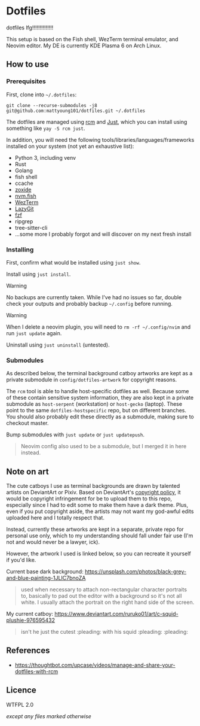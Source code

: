 # Dotfiles
dotfiles lfg!!!!!!!!!!!!!!

This setup is based on the Fish shell, WezTerm terminal emulator, and Neovim editor. My DE is currently KDE
Plasma 6 on Arch Linux.

## How to use
### Prerequisites
First, clone into `~/.dotfiles`: 

```
git clone --recurse-submodules -j8 git@github.com:mattyoung101/dotfiles.git ~/.dotfiles
```

The dotfiles are managed using [rcm](https://github.com/thoughtbot/rcm) and
[Just](https://github.com/casey/just), which you can install using something like `yay -S rcm just`.

In addition, you will need the following tools/libraries/languages/frameworks installed on your system (not
yet an exhaustive list):
- Python 3, including venv
- Rust
- Golang
- fish shell
- ccache
- [zoxide](https://github.com/ajeetdsouza/zoxide)
- [nvm.fish](https://github.com/jorgebucaran/nvm.fish)
- [WezTerm](https://wezfurlong.org/wezterm/index.html)
- [LazyGit](https://github.com/jesseduffield/lazygit)
- [fzf](https://github.com/junegunn/fzf)
- ripgrep
- tree-sitter-cli
- ...some more I probably forgot and will discover on my next fresh install

### Installing
First, confirm what would be installed using `just show`.

Install using `just install`. 

> [!WARNING]
> No backups are currently taken. While I've had no issues so far, double check your outputs and
probably backup `~/.config` before running.

> [!WARNING]
> When I delete a neovim plugin, you will need to `rm -rf ~/.config/nvim` and run `just update`
again.

Uninstall using `just uninstall` (untested).

### Submodules
As described below, the terminal background catboy artworks are kept as a private submodule in
`config/dotfiles-artwork` for copyright reasons.

The `rcm` tool is able to handle host-specific dotfiles as well. Because some of these contain sensitive
system information, they are also kept in a private submodule as `host-serpent` (workstation) or `host-gecko`
(laptop). These point to the same `dotfiles-hostspecific` repo, but on different branches.
You should also probably edit these directly as a submodule, making sure to checkout master.

Bump submodules with `just update` or `just updatepush`.

> Neovim config also used to be a submodule, but I merged it in here instead.

## Note on art
The cute catboys I use as terminal backgrounds are drawn by talented artists on DeviantArt or Pixiv. Based on
DeviantArt's [copyright policy](https://www.deviantart.com/about/policy/copyright/), it would be copyright
infringement for be to upload them to this repo, especially since I had to edit some to make them have a dark
theme. Plus, even if you put copyright aside, the artists may not want my god-awful edits uploaded here and I
totally respect that.

Instead, currently these artworks are kept in a separate, private repo for personal use only, which to my
understanding should fall under fair use (I'm not and would never be a lawyer, ick).

However, the artwork I used is linked below, so you can recreate it yourself if you'd like.

Current base dark background: https://unsplash.com/photos/black-grey-and-blue-painting-1JLIC7bnoZA

> used when necessary to attach non-rectangular character portraits to, basically to pad out the editor with a
> background so it's not all white. I usually attach the portrait on the right hand side of the screen.

My current catboy: https://www.deviantart.com/ruruko01/art/c-squid-plushie-976595432

> isn't he just the cutest :pleading: with his squid :pleading: :pleading:

## References
- https://thoughtbot.com/upcase/videos/manage-and-share-your-dotfiles-with-rcm

## Licence
WTFPL 2.0

_except any files marked otherwise_
